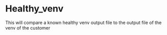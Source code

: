 # Healthy_venv

This will compare a known healthy venv output file to the output file of the venv of the customer
